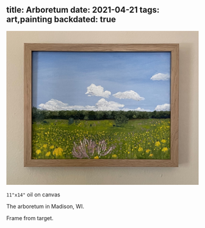 title: Arboretum
date: 2021-04-21
tags: art,painting
backdated: true
---
![Arboretum](arboretum.jpeg)

`11"x14"` oil on canvas

The arboretum in Madison, WI.

Frame from target.